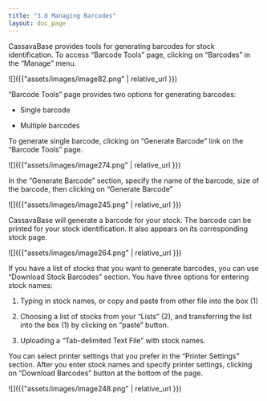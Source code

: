 ```yaml
---
title: "3.8 Managing Barcodes"
layout: doc_page
---
```


CassavaBase provides tools for generating barcodes for stock identification. To access “Barcode Tools” page, clicking on “Barcodes” in the “Manage” menu.

![]({{"assets/images/image82.png" | relative_url }})

“Barcode Tools” page provides two options for generating barcodes:

-   Single barcode

-   Multiple barcodes

To generate single barcode, clicking on “Generate Barcode” link on the “Barcode Tools” page.

![]({{"assets/images/image274.png" | relative_url }})

In the “Generate Barcode” section, specify the name of the barcode, size of the barcode, then clicking on “Generate Barcode”

![]({{"assets/images/image245.png" | relative_url }})

CassavaBase will generate a barcode for your stock. The barcode can be printed for your stock identification. It also appears on its corresponding stock page.

![]({{"assets/images/image264.png" | relative_url }})

If you have a list of stocks that you want to generate barcodes, you can use “Download Stock Barcodes” section. You have three options for entering stock names:

1.  Typing in stock names, or copy and paste from other file into the box (1)

2.  Choosing a list of stocks from your “Lists” (2), and transferring the list into the box (1) by clicking on “paste” button.

3.  Uploading a “Tab-delimited Text File” with stock names.

You can select printer settings that you prefer in the “Printer Settings” section. After you enter stock names and specify printer settings, clicking on “Download Barcodes” button at the bottom of the page.

![]({{"assets/images/image248.png" | relative_url }})
